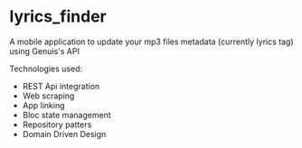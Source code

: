 # lyrics_finder

A mobile application to update your mp3 files metadata (currently lyrics tag) using Genuis's API

Technologies used:
- REST Api integration
- Web scraping 
- App linking
- Bloc state management
- Repository patters
- Domain Driven Design
